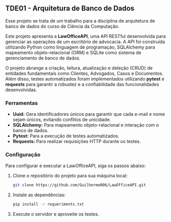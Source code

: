 ## TDE01 - Arquitetura de Banco de Dados

Esse projeto se trata de um trabalho para a disciplina de arquitetura de banco de dados do curso de Ciência da Computação. 

Este projeto apresenta a **LawOfficeAPI**, uma API RESTful desenvolvida para gerenciar as operações de um escritório de advocacia. A API foi construída utilizando Python como linguagem de programação, SQLAlchemy para mapeamento objeto-relacional (ORM) e SQLite como sistema de gerenciamento de banco de dados. 

O projeto abrange a criação, leitura, atualização e deleção (CRUD) de entidades fundamentais como Clientes, Advogados, Casos e Documentos. Além disso, testes automatizados foram implementados utilizando **pytest** e **requests** para garantir a robustez e a confiabilidade das funcionalidades desenvolvidas. 

### Ferramentas

- **Uuid:** Gera identificadores únicos para garantir que cada e-mail e nome sejam únicos, evitando conflitos de unicidade.
- **SQLAlchemy:** Para mapeamento objeto-relacional e interação com o banco de dados.
- **Pytest:** Para a execução de testes automatizados.
- **Requests:** Para realizar requisições HTTP durante os testes.

### Configuração

Para configurar e executar a LawOfficeAPI, siga os passos abaixo:

1. Clone o repositório do projeto para sua máquina local:

   ```sh
   git clone https://github.com/Guilherme006/LawOfficeAPI.git
   ```

2. Instale as dependências:

   ```sh
   pip install -r requeriments.txt
   ```

3. Execute o servidor e aproveite os testes.
